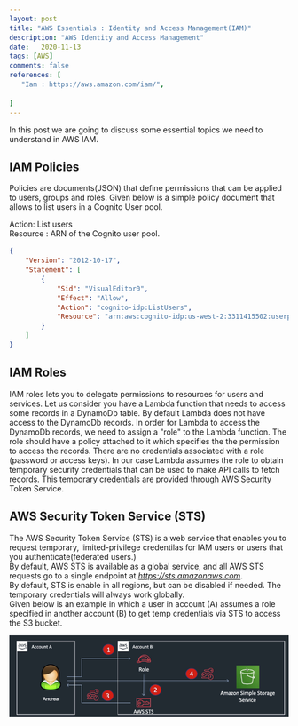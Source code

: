 ```yaml
---
layout: post
title: "AWS Essentials : Identity and Access Management(IAM)"
description: "AWS Identity and Access Management"
date:   2020-11-13
tags: [AWS]
comments: false
references: [
   "Iam : https://aws.amazon.com/iam/",
   
]
---  
```


In this post we are going to discuss some essential topics we need to understand in  AWS IAM.

## IAM Policies  
Policies are documents(JSON) that define permissions that can be applied to users, groups and roles. Given below is a simple policy document that allows to list users in a Cognito User pool.  

Action: List users  
Resource : ARN of the Cognito user pool.

```json
{
    "Version": "2012-10-17",
    "Statement": [
        {
            "Sid": "VisualEditor0",
            "Effect": "Allow",
            "Action": "cognito-idp:ListUsers",
            "Resource": "arn:aws:cognito-idp:us-west-2:3311415502:userpool/us-west-2_fh4MB3Xg7"
        }
    ]
}
```

## IAM Roles  
IAM roles lets you to delegate permissions to resources for users and services.
Let us consider you have a Lambda function that needs to access some records in a DynamoDb table. By default Lambda does not have access to the DynamoDb records. In order for Lambda to access the DynamoDb records, we need to assign a "role" to the Lambda function. The role should have a policy attached to it which specifies the the permission to access the records. There are no credentials associated with a role (password or access keys). In our case Lambda assumes the role to obtain temporary security credentials that can be used to make API calls to fetch records. This temporary credentials are provided through AWS Security Token Service.

## AWS Security Token Service (STS)  
The AWS Security Token Service (STS) is a web service that enables you to request temporary, limited-privilege credentilas for IAM users or users that you authenticate(federated users.)    
By default, AWS STS is available as a global service, and all AWS STS requests go to a single endpoint at *https://sts.amazonaws.com*.  
By default, STS is enable in all regions, but can be disabled if needed. The temporary credentials will always work globally.   
Given below is an example in which a user in account (A) assumes a role specified in another account (B) to get temp credentials via STS to access the S3 bucket.

![](../../images/2020-11-13-16-56-27.png)
